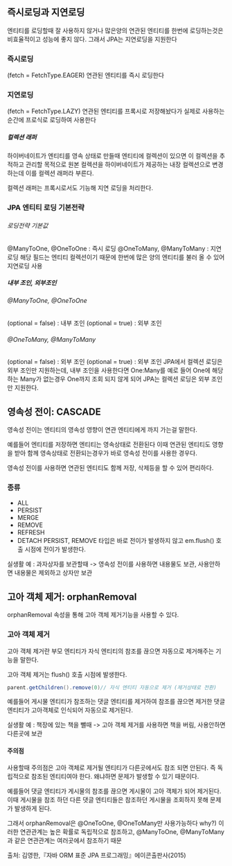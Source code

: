 ## 즉시로딩과 지연로딩
엔티티를 로딩할때 잘 사용하지 않거나 많은양의 연관된 엔티티를 한번에 로딩하는것은 비효율적이고 성능에 좋지 않다. 그래서 JPA는 지연로딩을 지원한다
### 즉시로딩
(fetch = FetchType.EAGER)
연관된 엔티티를 즉시 로딩한다
### 지연로딩
(fetch = FetchType.LAZY)
연관된 엔티티를 프록시로 저장해놨다가 실제로 사용하는 순간에 프로식로 로딩하여 사용한다
##### 컬렉션 래퍼
하이버네이트가 엔티티를 영속 상태로 만들때 엔티티에 컬렉션이 있으면 이 컬렉션을 추적하고 관리할 목적으로 원본 컬렉션을 하이버네이트가 제공하는 내장 컬렉션으로 변경하는데 이를 컬렉션 래퍼라 부른다.

컬렉션 래퍼는 프록시로서도 기능해 지연 로딩을 처리한다.
### JPA 엔티티 로딩 기본전략
###### 로딩전략 기본값
@ManyToOne, @OneToOne : 즉시 로딩
@OneToMany, @ManyToMany : 지연 로딩
해당 필드는 엔티티 컬렉션이기 때문에 한번에 많은 양의 엔티티를 불러 올 수 있어 지연로딩 사용
##### 내부 조인, 외부조인 
###### @ManyToOne, @OneToOne
(optional = false) : 내부 조인
(optional = true) : 외부 조인
###### @OneToMany, @ManyToMany
(optional = false) : 외부 조인
(optional = true) : 외부 조인
JPA에서 컬렉션 로딩은 외부 조인만 지원하는데, 내부 조인을 사용한다면 One:Many를 예로 들어 One에 해당하는 Many가 없는경우 One까지 조회 되지 않게 되어 JPA는 컬렉션 로딩은 외부 조인만 지원한다.
## 영속성 전이: CASCADE
영속성 전이는 엔티티의 영속성 영향이 연관 엔티티에게 까지 가는걸 말한다.

예를들어 엔티티를 저장하면 엔티티는 영속상태로 전환된다 이때 연관된 엔티티도 영향을 받아 함께 영속상태로 전환되는경우가 바로 영속성 전이를 사용한 경우다.

영속성 전이를 사용하면 연관된 엔티티도 함께 저장, 삭제등을 할 수 있어 편리하다.
### 종류
* ALL
* PERSIST
* MERGE
* REMOVE
* REFRESH
* DETACH
PERSIST, REMOVE 타입은 바로 전이가 발생하지 않고 em.flush() 호출 시점에 전이가 발생한다.

실생활 예 : 과자상자를 보관할때 -> 영속성 전이를 사용하면 내용물도 보관, 사용안하면 내용물은 제외하고 상자만 보관
## 고아 객체 제거: orphanRemoval
orphanRemoval 속성을 통해 고아 객체 제거기능을 사용할 수 있다.
### 고아 객체 제거
고아 객체 제거란 부모 엔티티가 자식 엔티티의 참조를 끊으면 자동으로 제거해주는 기능을 말한다.

고아 객체 제거는 flush() 호출 시점에 발생한다.
```java
parent.getChildren().remove(0)// 자식 엔티티 자동으로 제거 (제거상태로 전환)
```
예를들어 게시물 엔티티가 참조하는 댓글 엔티티를 제거하여 참조를 끊으면 제거한 댓글 엔티티가 고아객체로 인식되어 자동으로 제거된다.

실생활 예 : 책장에 있는 책을 뺄때 -> 고아 객체 제거를 사용하면 책을 버림, 사용안하면 다른곳에 보관
#### 주의점
사용할때 주의점은 고아 객체로 제거될 엔티티가 다른곳에서도 참조 되면 안된다. 즉 독립적으로 참조된 엔티티여야 한다. 왜냐하면 문제가 발생할 수 있기 때문이다.

예를들어 댓글 엔티티가 게시물의 참조를 끊으면 게시물이 고아 객체가 되어 제거된다. 이때 게시물을 참조 하던 다른 댓글 엔티티들은 참조하던 게시물을 조회하지 못해 문제가 발생하게 된다.

그래서 orphanRemoval은 @OneToOne, @OneToMany만 사용가능하다
why?) 이러한 연관관계는 높은 확률로 독립적으로 참조하고, @ManyToOne, @ManyToMany과 같은 연관관계는 여러곳에서 참조하기 때문

출처: 김영한,『자바 ORM 표준 JPA 프로그래밍』에이콘출판사(2015)
